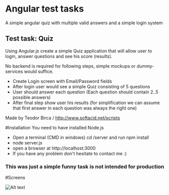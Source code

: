 # Angular test tasks

A simple angular quiz with multiple valid answers and a simple login system


## Test task: Quiz

Using Angular.js create a simple Quiz application that will allow user to login, answer questions and see his score (results).

No backend is required for following steps, simple mockups or dummy-services would suffice.

* Create Login screen with Email/Password fields 
* After login user would see a simple Quiz consisting of 5 questions
* User should answer each question (Each question should contain 2..5 possible answers)
* After final step show user his results (for simplification we can assume that first answer in each question was always the right one)

Made by Teodor Birca / http://www.softacid.net/scripts 


#Installation
You need to have installed Node.js
* Open a terminal (CMD in windows) cd /server and run npm install
* node server.js
* open  a browser at http://localhost:3000 
* If you have any problem don't hesitate to contact me :) 
<h3>This was just a simple funny task is not intended for production</h3>

#Screens

![Alt text](https://cloud.githubusercontent.com/assets/6773248/5618874/8faaadae-9525-11e4-92cf-5e493788368d.PNG "Login area")
